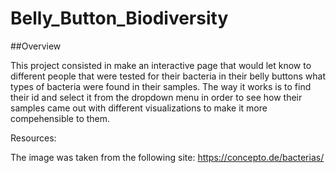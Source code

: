 # Belly_Button_Biodiversity

##Overview

This project consisted in make an interactive page that would let know to different people that were tested for their bacteria in their belly buttons what types of bacteria were found in their samples. The way it works is to find their id and select it from the dropdown menu in order to see how their samples came out with different visualizations to make it more compehensible to them.

Resources:

The image was taken from the following site: https://concepto.de/bacterias/
